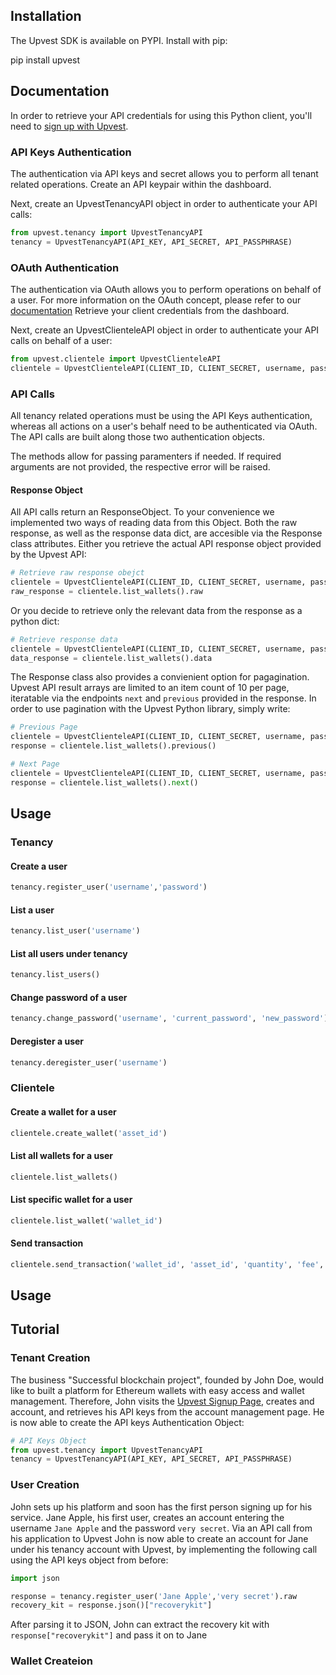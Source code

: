 Installation
------
The Upvest SDK is available on PYPI. Install with pip:

pip install upvest


Documentation
------
In order to retrieve your API credentials for using this Python client, you'll need to [sign up with Upvest](https://login.upvest.co/sign-up).

### API Keys Authentication
The authentication via API keys and secret allows you to perform all tenant related operations.
Create an API keypair within the dashboard.

Next, create an UpvestTenancyAPI object in order to authenticate your API calls:
```python
from upvest.tenancy import UpvestTenancyAPI
tenancy = UpvestTenancyAPI(API_KEY, API_SECRET, API_PASSPHRASE)
```

### OAuth Authentication
The authentication via OAuth allows you to perform operations on behalf of a user.
For more information on the OAuth concept, please refer to our [documentation](https://doc.upvest.co/docs/oauth2-authentication)
Retrieve your client credentials from the dashboard.

Next, create an UpvestClienteleAPI object in order to authenticate your API calls on behalf of a user:
```python
from upvest.clientele import UpvestClienteleAPI
clientele = UpvestClienteleAPI(CLIENT_ID, CLIENT_SECRET, username, password)
```

### API Calls
All tenancy related operations must be using the API Keys authentication, whereas all actions on a user's behalf need to be authenticated via OAuth. The API calls are built along those two authentication objects.

The methods allow for passing paramenters if needed. If required arguments are not provided, the respective error will be raised.

#### Response Object
All API calls return an ResponseObject. To your convenience we implemented two ways of reading data from this Object. Both the raw response, as well as the response data dict, are accesible via the Response class attributes.
Either you retrieve the actual API response object provided by the Upvest API:
```python
# Retrieve raw response obejct
clientele = UpvestClienteleAPI(CLIENT_ID, CLIENT_SECRET, username, password)
raw_response = clientele.list_wallets().raw
```
Or you decide to retrieve only the relevant data from the response as a python dict:
```python
# Retrieve response data
clientele = UpvestClienteleAPI(CLIENT_ID, CLIENT_SECRET, username, password)
data_response = clientele.list_wallets().data
```
The Response class also provides a convienient option for pagagination. Upvest API result arrays are limited to an item count of 10 per page, iteratable via the endpoints ```next``` and ```previous``` provided in the response. In order to use pagination with the Upvest Python library, simply write:
```python
# Previous Page
clientele = UpvestClienteleAPI(CLIENT_ID, CLIENT_SECRET, username, password)
response = clientele.list_wallets().previous()

# Next Page
clientele = UpvestClienteleAPI(CLIENT_ID, CLIENT_SECRET, username, password)
response = clientele.list_wallets().next()
```

Usage
------
### Tenancy
#### Create a user
```python
tenancy.register_user('username','password')
```
#### List a user
```python
tenancy.list_user('username')
```
#### List all users under tenancy
```python
tenancy.list_users()
```
#### Change password of a user
```python
tenancy.change_password('username', 'current_password', 'new_password')
```
#### Deregister a user
```python
tenancy.deregister_user('username')
```

### Clientele
#### Create a wallet for a user
```python
clientele.create_wallet('asset_id')
```
#### List all wallets for a user
```python
clientele.list_wallets()
```
#### List specific wallet for a user
```python
clientele.list_wallet('wallet_id')
```
#### Send transaction
```python
clientele.send_transaction('wallet_id', 'asset_id', 'quantity', 'fee', 'recipient')
```

Usage
------
## Tutorial
### Tenant Creation
The business "Successful blockchain project", founded by John Doe, would like to built a platform for Ethereum wallets with easy access and wallet management. Therefore, John visits the [Upvest Signup Page](https://login.upvest.co/sign-up), creates and account, and retrieves his API keys from the account management page. He is now able to create the API keys Authentication Object:
```python
# API Keys Object
from upvest.tenancy import UpvestTenancyAPI
tenancy = UpvestTenancyAPI(API_KEY, API_SECRET, API_PASSPHRASE)

```

### User Creation
John sets up his platform and soon has the first person signing up for his service. Jane Apple, his first user, creates an account entering the username `Jane Apple` and the password `very secret`. Via an API call from his application to Upvest John is now able to create an account for Jane under his tenancy account with Upvest, by implementing the following call using the API keys object from before:
```python
import json

response = tenancy.register_user('Jane Apple','very secret').raw
recovery_kit = response.json()["recoverykit"]
```
After parsing it to JSON, John can extract the recovery kit with `response["recoverykit"]` and pass it on to Jane

### Wallet Createion
